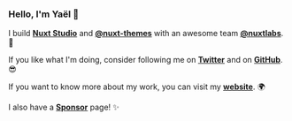 ### Hello, I'm Yaël 👋

I build [**Nuxt Studio**](https://nuxt.studio) and [**@nuxt-themes**](https://github.com/nuxt-themes) with an awesome team [**@nuxtlabs**](https://nuxtlabs.com). 🤹

If you like what I'm doing, consider following me on [**Twitter**](https://twitter.com/yaeeelglx) and on [**GitHub**](https://github.com/Tahul). 😎

If you want to know more about my work, you can visit my [**website**](https://yael.dev). 🌍

I also have a [**Sponsor**](https://github.com/sponsors/Tahul) page! ✨
